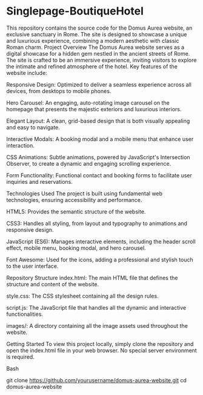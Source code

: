 # Singlepage-BoutiqueHotel
This repository contains the source code for the Domus Aurea website, an exclusive sanctuary in Rome. The site is designed to showcase a unique and luxurious experience, combining a modern aesthetic with classic Roman charm.
Project Overview
The Domus Aurea website serves as a digital showcase for a hidden gem nestled in the ancient streets of Rome. The site is crafted to be an immersive experience, inviting visitors to explore the intimate and refined atmosphere of the hotel. Key features of the website include:

Responsive Design: Optimized to deliver a seamless experience across all devices, from desktops to mobile phones.

Hero Carousel: An engaging, auto-rotating image carousel on the homepage that presents the majestic exteriors and luxurious interiors.

Elegant Layout: A clean, grid-based design that is both visually appealing and easy to navigate.

Interactive Modals: A booking modal and a mobile menu that enhance user interaction.

CSS Animations: Subtle animations, powered by JavaScript's Intersection Observer, to create a dynamic and engaging scrolling experience.

Form Functionality: Functional contact and booking forms to facilitate user inquiries and reservations.

Technologies Used
The project is built using fundamental web technologies, ensuring accessibility and performance.

HTML5: Provides the semantic structure of the website.

CSS3: Handles all styling, from layout and typography to animations and responsive design.

JavaScript (ES6): Manages interactive elements, including the header scroll effect, mobile menu, booking modal, and hero carousel.

Font Awesome: Used for the icons, adding a professional and stylish touch to the user interface.

Repository Structure
index.html: The main HTML file that defines the structure and content of the website.

style.css: The CSS stylesheet containing all the design rules.

script.js: The JavaScript file that handles all the dynamic and interactive functionalities.

images/: A directory containing all the image assets used throughout the website.

Getting Started
To view this project locally, simply clone the repository and open the index.html file in your web browser. No special server environment is required.

Bash

git clone https://github.com/yourusername/domus-aurea-website.git
cd domus-aurea-website
